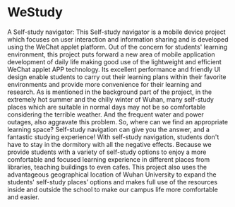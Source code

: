 # WeStudy
A Self-study navigator: This Self-study navigator is a mobile device project which focuses on user interaction and information sharing and is developed using the WeChat applet platform. Out of the concern for students' learning environment, this project puts forward a new area of mobile application development of daily life making good use of the lightweight and efficient WeChat applet APP technology. Its excellent performance and friendly UI design enable students to carry out their learning plans within their favorite environments and provide more convenience for their learning and research. As is mentioned in the background part of the project, in the extremely hot summer and the chilly winter of Wuhan, many self-study places which are suitable in normal days may not be so comfortable considering the terrible weather. And the frequent water and power outages, also aggravate this problem. So, where can we find an appropriate learning space? Self-study navigation can give you the answer, and a fantastic studying experience! With self-study navigation, students don't have to stay in the dormitory with all the negative effects. Because we provide students with a variety of self-study options to enjoy a more comfortable and focused learning experience in different places from libraries, teaching buildings to even cafes. This project also uses the advantageous geographical location of Wuhan University to expand the students' self-study places’ options and makes full use of the resources inside and outside the school to make our campus life more comfortable and easier.
